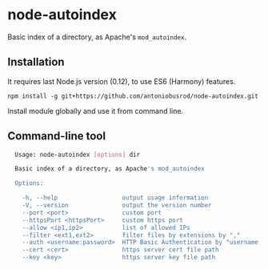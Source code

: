 node-autoindex
==============

Basic index of a directory, as Apache's `mod_autoindex`.

Installation
------------

It requires last Node.js version (0.12), to use ES6 (Harmony) features.

`npm install -g git+https://github.com/antoniobusrod/node-autoindex.git`

Install module globally and use it from command line.

Command-line tool
-----------------

```bash
  Usage: node-autoindex [options] dir

  Basic index of a directory, as Apache's mod_autoindex

  Options:

    -h, --help                  output usage information
    -V, --version               output the version number
    --port <port>               custom port
    --httpsPort <httpsPort>     custom https port
    --allow <ip1,ip2>           list of allowed IPs
    --filter <ext1,ext2>        filter files by extensions by ","
    --auth <username:password>  HTTP Basic Authentication by "username:password
    --cert <cert>               https server cert file path
    --key <key>                 https server key file path
```

